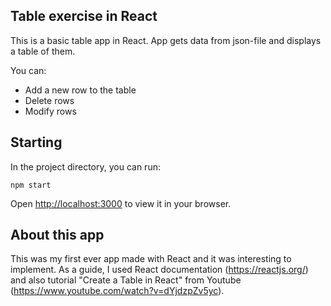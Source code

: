 ## Table exercise in React
This is a basic table app in React. App gets data from json-file
and displays a table of them. 

You can:
- Add a new row to the table
- Delete rows
- Modify rows

## Starting 
 
In the project directory, you can run:

`npm start`

Open [http://localhost:3000](http://localhost:3000) to view it in your browser.

## About this app
This was my first ever app made with React and it was interesting 
to implement. As a guide, I used React documentation (https://reactjs.org/) 
and also tutorial "Create a Table in React" from Youtube 
(https://www.youtube.com/watch?v=dYjdzpZv5yc). 

